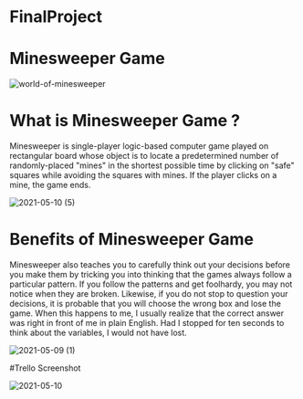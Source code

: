 # FinalProject

# Minesweeper Game

![world-of-minesweeper](https://user-images.githubusercontent.com/73739781/117581354-29010500-b11e-11eb-86c0-b5d17d31eee2.png)

# What is Minesweeper Game ?

Minesweeper is single-player logic-based computer game played on rectangular board whose object is to locate a predetermined number of randomly-placed "mines" in the shortest possible time by clicking on "safe" squares while avoiding the squares with mines. If the player clicks on a mine, the game ends.

![2021-05-10 (5)](https://user-images.githubusercontent.com/73739781/117583119-425a7f00-b127-11eb-82d8-fb0c74c5e632.png)

# Benefits of Minesweeper Game

Minesweeper also teaches you to carefully think out your decisions before you make them by tricking you into thinking that the games always follow a particular pattern. If you follow the patterns and get foolhardy, you may not notice when they are broken. Likewise, if you do not stop to question your decisions, it is probable that you will choose the wrong box and lose the game. When this happens to me, I usually realize that the correct answer was right in front of me in plain English. Had I stopped for ten seconds to think about the variables, I would not have lost.

![2021-05-09 (1)](https://user-images.githubusercontent.com/73739781/117581414-72515480-b11e-11eb-8f79-224607da49ba.png)

#Trello Screenshot

![2021-05-10](https://user-images.githubusercontent.com/73739781/117583493-3b347080-b129-11eb-8ab7-017b0d668d97.png)
